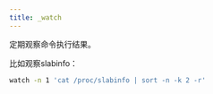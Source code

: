 ```yaml
---
title: _watch
---
```


定期观察命令执行结果。

比如观察slabinfo：

```sh
watch -n 1 'cat /proc/slabinfo | sort -n -k 2 -r'
```
